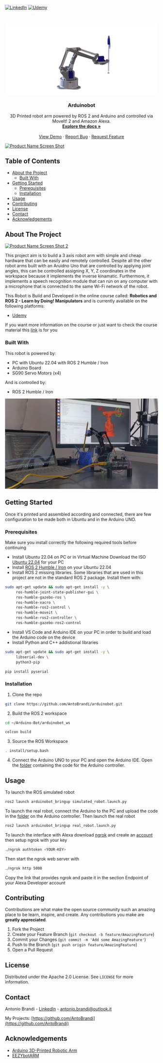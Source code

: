 [![LinkedIn][linkedin-shield]][linkedin-url]
[![Udemy][udemy-shield]][udemy-url]


<!-- PROJECT LOGO -->
<br />
<p align="center">
   <img src="images/logo.png" alt="Logo">

  <h3 align="center">Arduinobot</h3>

  <p align="center">
    3D Printed robot arm powered by ROS 2 and Arduino and controlled via MoveIt! 2 and Amazon Alexa.
    <br />
    <a href="https://github.com/AntoBrandi/arduinobot/"><strong>Explore the docs »</strong></a>
    <br />
    <br />
    <a href="https://github.com/AntoBrandi/arduinobot/">View Demo</a>
    ·
    <a href="https://github.com/AntoBrandi/arduinobot/issues">Report Bug</a>
    ·
    <a href="https://github.com/AntoBrandi/arduinobot/issues">Request Feature</a>
  </p>
</p>

[![Product Name Screen Shot][product-screenshot]](https://example.com)

<!-- TABLE OF CONTENTS -->
## Table of Contents

* [About the Project](#about-the-project)
  * [Built With](#built-with)
* [Getting Started](#getting-started)
  * [Prerequisites](#prerequisites)
  * [Installation](#installation)
* [Usage](#usage)
* [Contributing](#contributing)
* [License](#license)
* [Contact](#contact)
* [Acknowledgements](#acknowledgements)



<!-- ABOUT THE PROJECT -->
## About The Project

[![Product Name Screen Shot 2][product-screenshot-2]](https://example.com)

This project aim is to build a 3 axis robot arm with simple and cheap hardware that can be easily and remotely controlled.
Despite all the other robot arms built with an Aruidno Uno that are controlled by applying joint angles, this can be controlled assigning X, Y, Z coordinates in the workspace because it implements the inverse kinamatic.
Furthermore, it implements a speech recognition module that can run on any computer with a microphone that is connected to the same Wi-Fi network 
of the robot.

This Robot is Build and Developed in the online course called: **Robotics and ROS 2 - Learn by Doing! Manipulators** and is currently available on the following platforms:

* [Udemy](https://www.udemy.com/course/robotics-and-ros-2-learn-by-doing-manipulators/?referralCode=4B27D2CF97C1E099DD4C) 

If you want more information on the course or just want to check the course material this [link](https://github.com/AntoBrandi/Robotics-and-ROS-2-Learn-by-Doing-Manipulators) is for you


### Built With
This robot is powered by:
* PC with Ubuntu 22.04 with ROS 2 Humble / Iron 
* Arduino Board
* SG90 Servo Motors (x4)

And is controlled by:
* ROS 2 Humble / Iron 

[![Product Name Screen Shot Real][product-screenshot-real]](https://example.com)


<!-- GETTING STARTED -->
## Getting Started

Once it's printed and assembled according and connected, there are few configuration to be made both in Ubuntu and in the Arduino UNO.

### Prerequisites

Make sure you install correctly the following required tools before continuing
* Install Ubuntu 22.04 on PC or in Virtual Machine
Download the ISO [Ubuntu 22.04](https://ubuntu.com/download/desktop) for your PC
* Install [ROS 2 Humble / Iron](https://docs.ros.org/en/humble/Installation/Ubuntu-Install-Debians.html) on your Ubuntu 22.04
* Install ROS 2 missing libraries. Some libraries that are used in this project are not in the standard ROS 2 package. Install them with:
```sh
sudo apt-get update && sudo apt-get install -y \
     ros-humble-joint-state-publisher-gui \
     ros-humble-gazebo-ros \
     ros-humble-xacro \
     ros-humble-ros2-control \
     ros-humble-moveit \
     ros-humble-ros2-controller \
     ros-humble-gazebo-ros2-control 
```
* Install VS Code and Arduino IDE on your PC in order to build and load the Arduino code on the device
* Install Python and C++ addistional libraries
```sh
sudo apt-get update && sudo apt-get install -y \
     libserial-dev \
     python3-pip
```

```sh
pip install pyserial
```


### Installation

1. Clone the repo
```sh
git clone https://github.com/AntoBrandi/arduinobot.git
```
2. Build the ROS 2  workspace
```sh
cd ~/Arduino-Bot/arduinobot_ws
```
```sh
colcon build
```
3. Source the ROS Workspace
```sh
. install/setup.bash
```
4. Connect the Arduino UNO to your PC and open the Arduino IDE. Open the [folder](https://github.com/AntoBrandi/Arduino-Bot/tree/noetic/arduinobot_ws/src/arduinobot_controller/arduino)
containing the code for the Arduino controller.



<!-- USAGE EXAMPLES -->
## Usage

To launch the ROS simulated robot
```sh
ros2 launch arduinobot_bringup simulated_robot.launch.py
```

To launch the real robot, connect the Arduino to the PC and upload the code in the [folder](https://github.com/AntoBrandi/Arduino-Bot/blob/humble/arduinobot_ws/src/arduinobot_firmware/firmware/robot_control/robot_control.ino) on the Arduino controller.
Then launch the real robot
```sh
ros2 launch arduinobot_bringup real_robot.launch.py
```

To launch the interface with Alexa download [ngrok](https://ngrok.com/download) and create an [account](https://dashboard.ngrok.com/signup) then setup ngrok with your key
```sh
./ngrok authtoken <YOUR-KEY>
```
Then start the ngrok web server with
```sh
./ngrok http 5000
```
Copy the link that provides ngrok and paste it in the section Endpoint of your Alexa Developer account




<!-- CONTRIBUTING -->
## Contributing

Contributions are what make the open source community such an amazing place to be learn, inspire, and create. Any contributions you make are **greatly appreciated**.

1. Fork the Project
2. Create your Feature Branch (`git checkout -b feature/AmazingFeature`)
3. Commit your Changes (`git commit -m 'Add some AmazingFeature'`)
4. Push to the Branch (`git push origin feature/AmazingFeature`)
5. Open a Pull Request



<!-- LICENSE -->
## License

Distributed under the Apache 2.0 License. See `LICENSE` for more information.



<!-- CONTACT -->
## Contact

Antonio Brandi - [LinkedIn]([linkedin-url]) - antonio.brandi@outlook.it

My Projects: [https://github.com/AntoBrandi](https://github.com/AntoBrandi)



<!-- ACKNOWLEDGEMENTS -->
## Acknowledgements
* [Arduino 3D-Printed Robotic Arm](https://create.arduino.cc/projecthub/mircemk/arduino-3d-printed-robotic-arm-e824d8?ref=search&ref_id=robot%20arm&offset=86)
* [EEZYbotARM](https://www.thingiverse.com/thing:1015238)





<!-- MARKDOWN LINKS & IMAGES -->
[linkedin-shield]: https://img.shields.io/badge/-LinkedIn-black.svg?style=flat-square&logo=linkedin&colorB=555
[linkedin-url]: https://www.linkedin.com/in/antonio-brandi-512166bb/
[udemy-shield]: https://img.shields.io/badge/-Udemy-black.svg?style=flat-square&logo=udemy&colorB=555
[udemy-url]: https://www.udemy.com/course/robotics-and-ros-2-learn-by-doing-manipulators/?referralCode=4B27D2CF97C1E099DD4C/
[product-screenshot]: images/BB3A0020.jpg
[product-screenshot-2]: images/BB3A0026.jpg
[product-screenshot-real]: images/screen_video.png
